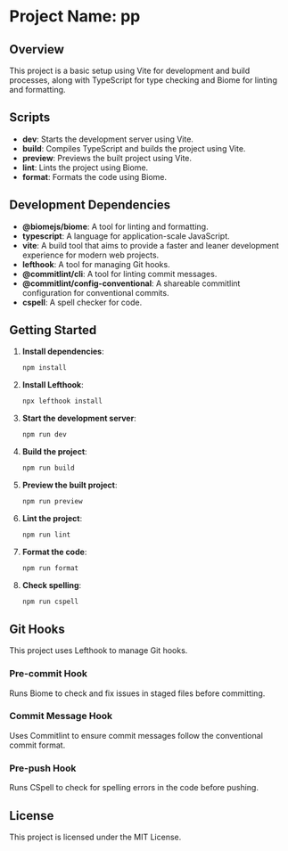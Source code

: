 # Project Name: pp

## Overview
This project is a basic setup using Vite for development and build processes, along with TypeScript for type checking and Biome for linting and formatting.

## Scripts
- **dev**: Starts the development server using Vite.
- **build**: Compiles TypeScript and builds the project using Vite.
- **preview**: Previews the built project using Vite.
- **lint**: Lints the project using Biome.
- **format**: Formats the code using Biome.

## Development Dependencies
- **@biomejs/biome**: A tool for linting and formatting.
- **typescript**: A language for application-scale JavaScript.
- **vite**: A build tool that aims to provide a faster and leaner development experience for modern web projects.
- **lefthook**: A tool for managing Git hooks.
- **@commitlint/cli**: A tool for linting commit messages.
- **@commitlint/config-conventional**: A shareable commitlint configuration for conventional commits.
- **cspell**: A spell checker for code.

## Getting Started
1. **Install dependencies**:
   ```sh
   npm install
   ```

2. **Install Lefthook**:
   ```sh
   npx lefthook install
   ```

3. **Start the development server**:
   ```sh
   npm run dev
   ```

4. **Build the project**:
   ```sh
   npm run build
   ```

5. **Preview the built project**:
   ```sh
   npm run preview
   ```

6. **Lint the project**:
   ```sh
   npm run lint
   ```

7. **Format the code**:
   ```sh
   npm run format
   ```

8. **Check spelling**:
   ```sh
   npm run cspell
   ```

## Git Hooks
This project uses Lefthook to manage Git hooks.

### Pre-commit Hook
Runs Biome to check and fix issues in staged files before committing.

### Commit Message Hook
Uses Commitlint to ensure commit messages follow the conventional commit format.

### Pre-push Hook
Runs CSpell to check for spelling errors in the code before pushing.

## License
This project is licensed under the MIT License.
